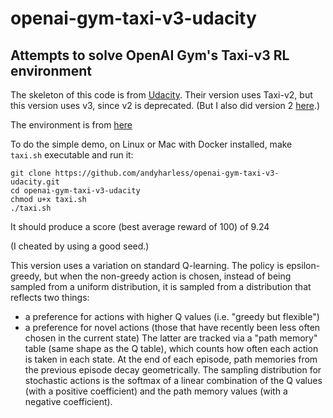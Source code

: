 # openai-gym-taxi-v3-udacity

## Attempts to solve OpenAI Gym's Taxi-v3 RL environment

The skeleton of this code is from [Udacity](https://github.com/udacity/deep-reinforcement-learning/tree/master/lab-taxi).  Their version uses Taxi-v2, but this version uses v3, since v2 is deprecated.  (But I also did version 2 [here](https://github.com/andyharless/openai-gym-taxi-v2-udacity).)

The environment is from [here](https://gym.openai.com/envs/Taxi-v3/)

To do the simple demo, on Linux or Mac with Docker installed, make `taxi.sh` executable and run it:
```
git clone https://github.com/andyharless/openai-gym-taxi-v3-udacity.git
cd openai-gym-taxi-v3-udacity
chmod u+x taxi.sh
./taxi.sh
```

It should produce a score (best average reward of 100) of 9.24

(I cheated by using a good seed.)

This version uses a variation on standard Q-learning.  The policy is epsilon-greedy, but when the non-greedy action is chosen, instead of being sampled from a uniform distribution, it is sampled from a distribution that reflects two things:
   - a preference for actions with higher Q values (i.e. "greedy but flexible")
   - a preference for novel actions (those that have recently been less often chosen in the current state)
The latter are tracked via a "path memory" table (same shape as the Q table), which counts how often each action is taken in each state.  At the end of each episode, path memories from the previous episode decay geometrically.  The sampling distribution for stochastic actions is the softmax of a linear combination of the Q values (with a positive coefficient) and the path memory values (with a negative coefficient).
